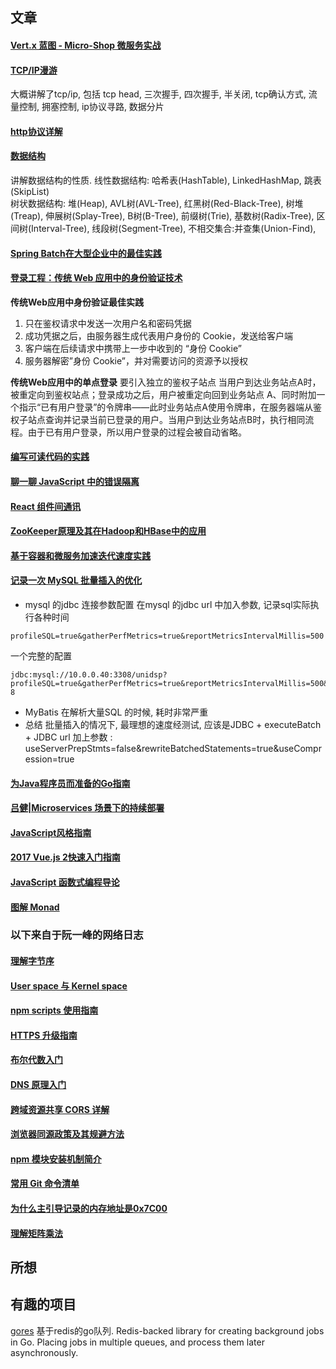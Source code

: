 ## 文章

#### [Vert.x 蓝图 - Micro-Shop 微服务实战](http://www.sczyh30.com/vertx-blueprint-microservice/cn/index.html)

#### [TCP/IP漫游](http://blog.mrriddler.com/2017/01/13/TCP:IP%E6%BC%AB%E6%B8%B8/ "网络")

大概讲解了tcp/ip, 包括 tcp head, 三次握手, 四次握手, 半关闭, tcp确认方式, 流量控制, 拥塞控制, ip协议寻路, 数据分片

#### [http协议详解](http://mp.weixin.qq.com/s/27zpNIGhVbx-on9FDs_6dw  "网络")

#### [数据结构](http://blog.mrriddler.com/2016/11/14/%E6%95%B0%E6%8D%AE%E7%BB%93%E6%9E%84/  "数据结构")

讲解数据结构的性质.
线性数据结构: 哈希表(HashTable), LinkedHashMap, 跳表(SkipList)  
树状数据结构: 堆(Heap), AVL树(AVL-Tree), 红黑树(Red-Black-Tree), 树堆(Treap), 伸展树(Splay-Tree), B树(B-Tree), 前缀树(Trie), 基数树(Radix-Tree), 区间树(Interval-Tree), 线段树(Segment-Tree),
不相交集合:并查集(Union-Find),

#### [Spring Batch在大型企业中的最佳实践](http://insights.thoughtworkers.org/spring-batch-best-practices/)

#### [登录工程：传统 Web 应用中的身份验证技术](http://insights.thoughtworkers.org/traditional-web-app-authentication/)

**传统Web应用中身份验证最佳实践**
1. 只在鉴权请求中发送一次用户名和密码凭据
2. 成功凭据之后，由服务器生成代表用户身份的 Cookie，发送给客户端
3. 客户端在后续请求中携带上一步中收到的 “身份 Cookie”
4. 服务器解密”身份 Cookie”，并对需要访问的资源予以授权

**传统Web应用中的单点登录**
要引入独立的鉴权子站点
当用户到达业务站点A时，被重定向到鉴权站点；登录成功之后，用户被重定向回到业务站点 A、同时附加一个指示“已有用户登录”的令牌串——此时业务站点A使用令牌串，在服务器端从鉴权子站点查询并记录当前已登录的用户。当用户到达业务站点B时，执行相同流程。由于已有用户登录，所以用户登录的过程会被自动省略。

#### [编写可读代码的实践](http://taobaofed.org/blog/2017/01/05/writing-readable-code/  "最佳实践")

#### [聊一聊 JavaScript 中的错误隔离](http://taobaofed.org/blog/2016/11/10/prevent-prop-access-error-in-js/)

#### [React 组件间通讯](http://taobaofed.org/blog/2016/11/17/react-components-communication/)

#### [ZooKeeper原理及其在Hadoop和HBase中的应用](http://mp.weixin.qq.com/s/NpsWDJ_yZh6jw6e0g0ftUw)

#### [基于容器和微服务加速迭代速度实践](http://www.jianshu.com/p/5199edb079f0)

#### [记录一次 MySQL 批量插入的优化](https://emacsist.github.io/2017/01/11/记录一次-MySQL-批量插入的优化/)

- mysql 的jdbc 连接参数配置
在mysql 的jdbc url 中加入参数, 记录sql实际执行各种时间
```
profileSQL=true&gatherPerfMetrics=true&reportMetricsIntervalMillis=500
```
一个完整的配置
```
jdbc:mysql://10.0.0.40:3308/unidsp?profileSQL=true&gatherPerfMetrics=true&reportMetricsIntervalMillis=500&useUnicode=true&zeroDateTimeBehavior=convertToNull&allowMultiQueries=true&characterEncoding=UTF-8
```
- MyBatis 在解析大量SQL 的时候, 耗时非常严重
- 总结
批量插入的情况下, 最理想的速度经测试, 应该是JDBC + executeBatch + JDBC url 加上参数 : useServerPrepStmts=false&rewriteBatchedStatements=true&useCompression=true

#### [为Java程序员而准备的Go指南](https://zhuanlan.zhihu.com/p/24785820)

#### [吕健|Microservices 场景下的持续部署](http://mp.weixin.qq.com/s/sENFfDDTBHBG5s3LUvrK4A)

#### [JavaScript风格指南](https://github.com/alivebao/clean-code-js/blob/master/README.md)

#### [2017 Vue.js 2快速入门指南](https://zhuanlan.zhihu.com/p/24837102)

#### [JavaScript 函数式编程导论](https://zhuanlan.zhihu.com/p/24819380)

#### [图解 Monad](http://www.ruanyifeng.com/blog/2015/07/monad.html)

### 以下来自于阮一峰的网络日志

#### [理解字节序](http://www.ruanyifeng.com/blog/2016/11/byte-order.html)

#### [User space 与 Kernel space](http://www.ruanyifeng.com/blog/2016/12/user_space_vs_kernel_space.html)

#### [npm scripts 使用指南](http://www.ruanyifeng.com/blog/2016/10/npm_scripts.html)

#### [HTTPS 升级指南](http://www.ruanyifeng.com/blog/2016/08/migrate-from-http-to-https.html)

#### [布尔代数入门](http://www.ruanyifeng.com/blog/2016/08/boolean-algebra.html)

#### [DNS 原理入门](http://www.ruanyifeng.com/blog/2016/06/dns.html)

#### [跨域资源共享 CORS 详解](http://www.ruanyifeng.com/blog/2016/04/cors.html)

#### [浏览器同源政策及其规避方法](http://www.ruanyifeng.com/blog/2016/04/same-origin-policy.html)

#### [npm 模块安装机制简介](http://www.ruanyifeng.com/blog/2016/01/npm-install.html)

#### [常用 Git 命令清单](http://www.ruanyifeng.com/blog/2015/12/git-cheat-sheet.html)

#### [为什么主引导记录的内存地址是0x7C00](http://www.ruanyifeng.com/blog/2015/09/0x7c00.html)

#### [理解矩阵乘法](http://www.ruanyifeng.com/blog/2015/09/matrix-multiplication.html)



## 所想


## 有趣的项目

[gores](https://github.com/wang502/gores)
基于redis的go队列.
Redis-backed library for creating background jobs in Go. Placing jobs in multiple queues, and process them later asynchronously.



